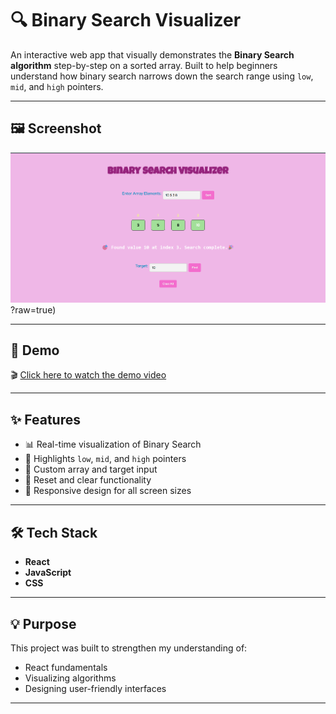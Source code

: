 # 🔍 Binary Search Visualizer

An interactive web app that visually demonstrates the **Binary Search algorithm** step-by-step on a sorted array. Built to help beginners understand how binary search narrows down the search range using `low`, `mid`, and `high` pointers.

---

## 🖼️ Screenshot

![Binary Search Visualizer Screenshot](https://github.com/chippyjolly/Binary-search-visualizer/blob/main/BinarySearch.png)?raw=true)

---

## 🎥 Demo

🎬 [Click here to watch the demo video](https://github.com/chippyjolly/Binary-search-visualizer/blob/main/Binary%20Search.mp4)

---



## ✨ Features

- 📊 Real-time visualization of Binary Search
- 🧠 Highlights `low`, `mid`, and `high` pointers
- 🎯 Custom array and target input
- 🔄 Reset and clear functionality
- 📱 Responsive design for all screen sizes

---

## 🛠 Tech Stack

- **React**
- **JavaScript**
- **CSS**

---

## 💡 Purpose

This project was built to strengthen my understanding of:
- React fundamentals
- Visualizing algorithms
- Designing user-friendly interfaces

---

